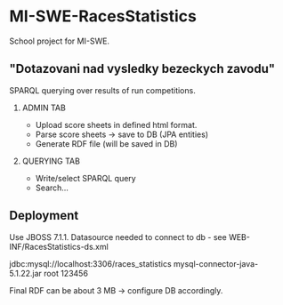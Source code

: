 MI-SWE-RacesStatistics
======================
School project for MI-SWE.

"Dotazovani nad vysledky bezeckych zavodu"
------------------------------------------

SPARQL querying over results of run competitions.

1) ADMIN TAB
     - Upload score sheets in defined html format.
     - Parse score sheets -> save to DB (JPA entities)
     - Generate RDF file (will be saved in DB)

2) QUERYING TAB
     - Write/select SPARQL query
     - Search...


Deployment
----------
Use JBOSS 7.1.1.
Datasource needed to connect to db - see WEB-INF/RacesStatistics-ds.xml

<connection-url>jdbc:mysql://localhost:3306/races_statistics</connection-url>
<driver>mysql-connector-java-5.1.22.jar</driver>
<security>
	<user-name>root</user-name>
	<password>123456</password>
</security>

Final RDF can be about 3 MB -> configure DB accordingly.
